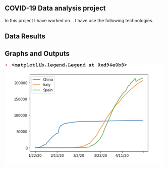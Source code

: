 ## COVID-19 Data analysis project

In this project I have worked on... I have use the following technologies. 



## Data Results



## Graphs and Outputs

![pic2](./img/pic2.png)